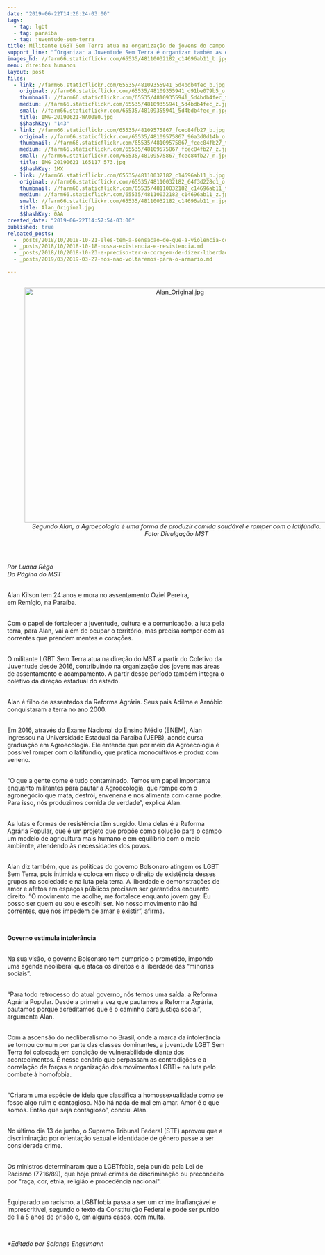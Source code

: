 ```yaml
---
date: "2019-06-22T14:26:24-03:00"
tags:
  - tag: lgbt
  - tag: paraíba
  - tag: juventude-sem-terra
title: Militante LGBT Sem Terra atua na organização de jovens do campo
support_line: "“Organizar a Juventude Sem Terra é organizar também as e os LGBT”, afirma o militante na Paraíba "
images_hd: //farm66.staticflickr.com/65535/48110032182_c14696ab11_b.jpg
menu: direitos humanos
layout: post
files:
  - link: //farm66.staticflickr.com/65535/48109355941_5d4bdb4fec_b.jpg
    original: //farm66.staticflickr.com/65535/48109355941_d91be079b5_o.jpg
    thumbnail: //farm66.staticflickr.com/65535/48109355941_5d4bdb4fec_t.jpg
    medium: //farm66.staticflickr.com/65535/48109355941_5d4bdb4fec_z.jpg
    small: //farm66.staticflickr.com/65535/48109355941_5d4bdb4fec_n.jpg
    title: IMG-20190621-WA0080.jpg
    $$hashKey: "143"
  - link: //farm66.staticflickr.com/65535/48109575867_fcec84fb27_b.jpg
    original: //farm66.staticflickr.com/65535/48109575867_96a3d0d14b_o.jpg
    thumbnail: //farm66.staticflickr.com/65535/48109575867_fcec84fb27_t.jpg
    medium: //farm66.staticflickr.com/65535/48109575867_fcec84fb27_z.jpg
    small: //farm66.staticflickr.com/65535/48109575867_fcec84fb27_n.jpg
    title: IMG_20190621_165117_573.jpg
    $$hashKey: 1MX
  - link: //farm66.staticflickr.com/65535/48110032182_c14696ab11_b.jpg
    original: //farm66.staticflickr.com/65535/48110032182_64f3d228c1_o.jpg
    thumbnail: //farm66.staticflickr.com/65535/48110032182_c14696ab11_t.jpg
    medium: //farm66.staticflickr.com/65535/48110032182_c14696ab11_z.jpg
    small: //farm66.staticflickr.com/65535/48110032182_c14696ab11_n.jpg
    title: Alan_Original.jpg
    $$hashKey: 0AA
created_date: "2019-06-22T14:57:54-03:00"
published: true
releated_posts:
  - _posts/2018/10/2018-10-21-eles-tem-a-sensacao-de-que-a-violencia-contra-nossos-corpos-e-algo-legitimado-diz-presidenta-da-abglt.md
  - _posts/2018/10/2018-10-18-nossa-existencia-e-resistencia.md
  - _posts/2018/10/2018-10-23-e-preciso-ter-a-coragem-de-dizer-liberdade.md
  - _posts/2019/03/2019-03-27-nos-nao-voltaremos-para-o-armario.md

---
```

<div style="text-align:center">
<figure class="image" style="display:inline-block"><img alt="Alan_Original.jpg" height="541" src="//farm66.staticflickr.com/65535/48110032182_c14696ab11_b.jpg" width="700" />
<figcaption><em>Segundo Alan, a Agroecologia &eacute; uma forma de produzir comida saud&aacute;vel e romper com o latif&uacute;ndio.<br />
Foto: Divulga&ccedil;&atilde;o MST</em></figcaption>
</figure>
</div>

<p>&nbsp;</p>

<p><em>Por Luana R&ecirc;go<br />
Da P&aacute;gina do MST</em><br />
&nbsp;</p>

<p>Alan Kilson tem 24 anos e mora no assentamento Oziel Pereira, em&nbsp;Rem&iacute;gio, na Para&iacute;ba.</p>

<p><br />
Com o papel de fortalecer a juventude, cultura e a comunica&ccedil;&atilde;o, a&nbsp;luta pela terra,&nbsp;para Alan, vai al&eacute;m de ocupar o territ&oacute;rio, mas precisa romper com as correntes que prendem mentes e cora&ccedil;&otilde;es.&nbsp;</p>

<p><br />
O militante LGBT Sem Terra atua na dire&ccedil;&atilde;o do MST a partir do Coletivo da Juventude desde 2016, contribuindo na organiza&ccedil;&atilde;o dos jovens nas &aacute;reas de assentamento e acampamento. A partir desse per&iacute;odo tamb&eacute;m integra o coletivo da dire&ccedil;&atilde;o estadual do estado.&nbsp;</p>

<p><br />
Alan &eacute; filho de assentados da Reforma Agr&aacute;ria. Seus pais Adilma e Arn&oacute;bio conquistaram a terra no ano 2000.&nbsp;</p>

<p><br />
Em 2016, atrav&eacute;s do Exame Nacional do Ensino M&eacute;dio (ENEM), Alan ingressou na Universidade Estadual da Para&iacute;ba (UEPB), aonde cursa gradua&ccedil;&atilde;o em Agroecologia. Ele entende que por meio da Agroecologia &eacute; poss&iacute;vel romper com o latif&uacute;ndio, que pratica monocultivos e produz com veneno.</p>

<p><br />
&ldquo;O que a gente come &eacute; tudo contaminado. Temos um papel importante enquanto militantes para&nbsp;pautar a Agroecologia, que rompe com o agroneg&oacute;cio que mata, destr&oacute;i, envenena e nos alimenta com carne podre. Para isso, n&oacute;s produzimos comida de verdade&rdquo;, explica Alan.&nbsp;</p>

<p><br />
As lutas e formas de resist&ecirc;ncia t&ecirc;m surgido. Uma delas &eacute; a Reforma Agr&aacute;ria Popular, que &eacute; um projeto que prop&otilde;e como solu&ccedil;&atilde;o para o campo um modelo de agricultura mais humano e em equil&iacute;brio com o meio ambiente, atendendo &agrave;s necessidades dos povos.&nbsp;</p>

<p><br />
Alan diz tamb&eacute;m, que as pol&iacute;ticas do governo Bolsonaro atingem os LGBT Sem Terra, pois intimida e coloca em risco o direito de exist&ecirc;ncia desses grupos na sociedade e na luta pela terra. A&nbsp;liberdade e demonstra&ccedil;&otilde;es de amor e afetos em espa&ccedil;os p&uacute;blicos precisam ser garantidos enquanto direito. &ldquo;O movimento me acolhe, me fortalece enquanto jovem&nbsp;gay. Eu posso ser quem eu sou e escolhi ser. No nosso movimento n&atilde;o h&aacute; correntes, que nos impedem de amar e existir&rdquo;, afirma.</p>

<p>&nbsp;</p>

<p><strong>Governo estimula intoler&acirc;ncia</strong></p>

<p><br />
Na sua vis&atilde;o, o governo Bolsonaro tem cumprido o prometido, impondo uma agenda neoliberal que ataca os direitos e a liberdade das &ldquo;minorias sociais&rdquo;.&nbsp;</p>

<p><br />
&ldquo;Para todo retrocesso do atual governo, n&oacute;s temos uma sa&iacute;da: a Reforma Agr&aacute;ria Popular. Desde a primeira vez que pautamos a Reforma Agr&aacute;ria, pautamos porque acreditamos que &eacute; o caminho para justi&ccedil;a social&rdquo;, argumenta Alan.</p>

<p><br />
Com a ascens&atilde;o do neoliberalismo no Brasil, onde a marca da intoler&acirc;ncia se tornou comum por parte das classes dominantes, a juventude LGBT Sem Terra foi colocada em condi&ccedil;&atilde;o de vulnerabilidade diante dos acontecimentos. &Eacute; nesse cen&aacute;rio que perpassam as contradi&ccedil;&otilde;es e a correla&ccedil;&atilde;o de for&ccedil;as e organiza&ccedil;&atilde;o dos movimentos LGBTI+ na luta pelo combate &agrave; homofobia.&nbsp;</p>

<p><br />
&ldquo;Criaram uma esp&eacute;cie de ideia que classifica a&nbsp;homossexualidade como se fosse algo ruim e contagioso. N&atilde;o h&aacute; nada de mal em amar. Amor&nbsp;&eacute; o que somos. Ent&atilde;o que seja contagioso&rdquo;, conclui Alan.</p>

<p><br />
No &uacute;ltimo dia 13 de junho, o Supremo Tribunal Federal (STF) aprovou que a discrimina&ccedil;&atilde;o por orienta&ccedil;&atilde;o sexual e identidade de g&ecirc;nero passe a ser considerada crime.&nbsp;</p>

<p><br />
Os ministros determinaram que a LGBTfobia, seja punida pela Lei de Racismo (7716/89), que hoje prev&ecirc; crimes de discrimina&ccedil;&atilde;o ou preconceito por &quot;ra&ccedil;a, cor, etnia, religi&atilde;o e proced&ecirc;ncia nacional&quot;.</p>

<p><br />
Equiparado ao racismo, a LGBTfobia passa a ser um crime inafian&ccedil;&aacute;vel e imprescrit&iacute;vel, segundo o texto da Constitui&ccedil;&atilde;o Federal e pode ser punido de 1 a&nbsp;5&nbsp;anos de pris&atilde;o e, em alguns casos, com multa.</p>

<p>&nbsp;</p>

<p><em>*Editado por Solange Engelmann</em></p>
